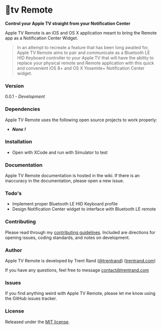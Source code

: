 # tv Remote

__Control your Apple TV straight from your Notification Center__

Apple TV Remote is an iOS and OS X application meant to bring the Remote app as a Notification Center Widget.     


> In an attempt to recreate a feature that has been long awaited for, Apple TV Remote aims to pair and communicate as a Bluetooth LE HID Keyboard controller to your Apple TV that will have the ability to replace your physical remote and Remote application with this quick and convenient iOS 8+ and OS X Yosemite+ Notification Center widget.

### Version
0.0.1 - _Development_

### Dependencies

Apple TV Remote uses the following open source projects to work properly:

* ___None !___

### Installation

* Open with XCode and run with Simulator to test

### Documentation

Apple TV Remote documentation is hosted in the wiki. If there is an inaccuracy in the documentation, please open a new issue.

### Todo's

 - Implement proper Bluetooth LE HID Keyboard profile
 - Design Notification Center widget to interface with Bluetooth LE remote
 
### Contributing

Please read through my [contributing guidelines]. Included are directions for opening issues, coding standards, and notes on development.
 
### Author

Apple TV Remote is developed by Trent Rand ([@trentrand]) ([trentrand.com])

If you have any questions, feel free to message contact@trentrand.com

### Issues

If you find anything weird with Apple TV Remote, please let me know using the GitHub issues tracker.

### License

Released under the [MIT license].


[trentrand.com]:http://www.trentrand.com
[@trentrand]:http://twitter.com/trentrand
[contributing guidelines]:CONTRIBUTING
[MIT license]:LICENSE
